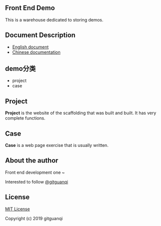 ﻿## Front End Demo

This is a warehouse dedicated to storing demos.

## Document Description

+ [English document](README.md)
+ [Chinese documentation](zh-CN.md)

## demo分类

+ project
+ case

## Project

**Project** is the website of the scaffolding that was built and built. It has very complete functions.

## Case

**Case** is a web page exercise that is usually written.

## About the author

Front end development one ~

Interested to follow [@gitguanqi](https://github.com/gitguanqi)

## License

[MIT License](http://opensource.org/licenses/MIT)

Copyright (c) 2019 gitguanqi
